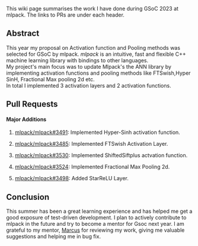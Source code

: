 This wiki page summarises the work I have done during GSoC 2023 at mlpack. The links to PRs are under each header.
## Abstract

This year my proposal on Activation function and Pooling methods was selected for GSoC by mlpack. *mlpack* is an intuitive, fast and flexible C++ machine learning library with bindings to other languages.
\
My project's main focus was to update Mlpack's the ANN library by implementing activation functions and pooling methods like FTSwish,Hyper SinH, Fractional Max pooling 2d etc.
\
In total I implemented 3 activation layers and 2 activation functions.

## Pull Requests

#### Major Additions

1. [mlpack/mlpack#3491](https://github.com/mlpack/mlpack/pull/3491): Implemented Hyper-Sinh activation function.

2. [mlpack/mlpack#3485](https://github.com/mlpack/mlpack/pull/3485): Implemented FTSwish Activation Layer.
​
3. [mlpack/mlpack#3530](https://github.com/mlpack/mlpack/pull/3530): Implemented ShiftedSiftplus actvation function.
​
4. [mlpack/mlpack#3524](https://github.com/mlpack/mlpack/pull/3524): Implemented Fractional Max Pooling 2d.
​
5. [mlpack/mlpack#3498](https://github.com/mlpack/mlpack/pull/3498): Added StarReLU Layer.

## Conclusion

This summer has been a great learning experience and has helped me get a good exposure of test-driven development. I plan to actively contribute to mlpack in the future and try to become a mentor for Gsoc next year. I am grateful to my mentor, [Marcus](https://github.com/zoq) for reviewing my work, giving me valuable suggestions and helping me in bug fix.
